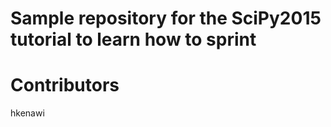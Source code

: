 Sample repository for the SciPy2015 tutorial to learn how to sprint
====================================================================

Contributors
============
hkenawi
